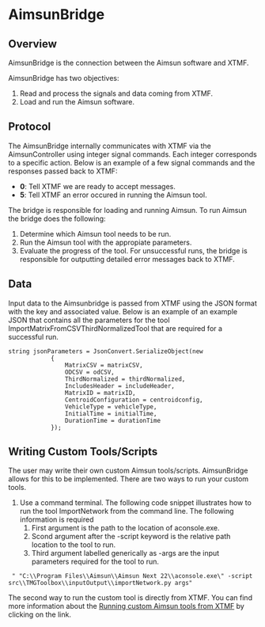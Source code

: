 # AimsunBridge

## Overview 

AimsunBridge is the connection between the Aimsun software and XTMF.

AimsunBridge has two objectives: 
1. Read and process the signals and data coming from XTMF.
1. Load and run the Aimsun software.

## Protocol

The AimsunBridge internally communicates with XTMF via the AimsunController 
using integer signal commands. Each integer corresponds to a specific action. 
Below is an example of a few signal commands and the responses passed back
to XTMF:
* **0**: Tell XTMF we are ready to accept messages.
* **5**: Tell XTMF an error occured in running the Aimsun tool.

The bridge is responsible for loading and running Aimsun. To run Aimsun
the bridge does the following:
1. Determine which Aimsun tool needs to be run.
1. Run the Aimsun tool with the appropiate parameters.
1. Evaluate the progress of the tool. For unsuccessful runs, the bridge is 
responsible for outputting detailed error messages back to XTMF.

## Data 

Input data to the Aimsunbridge is passed from XTMF using the JSON format 
with the key and associated value.  Below is an example of an example JSON
that contains all the parameters for the tool ImportMatrixFromCSVThirdNormalizedTool
that are required for a successful run. 

```
string jsonParameters = JsonConvert.SerializeObject(new
            {
                MatrixCSV = matrixCSV,
                ODCSV = odCSV,
                ThirdNormalized = thirdNormalized,
                IncludesHeader = includeHeader,
                MatrixID = matrixID,
                CentroidConfiguration = centroidconfig,
                VehicleType = vehicleType,
                InitialTime = initialTime,
                DurationTime = durationTime
            });
```

## Writing Custom Tools/Scripts 

The user may write their own custom Aimsun tools/scripts.
AimsunBridge allows for this to be implemented. There are two ways to run
your custom tools.
1. Use a command terminal. The following code snippet illustrates how to 
run the tool ImportNetwork from the command line. The following information
is required 
    1. First argument is the path to the location of aconsole.exe.
    1. Scond argument after the -script keyword is the relative path location to the tool to run.
    1. Third argument labelled generically as -args are the input parameters required for the tool to run. 

```
 " "C:\\Program Files\\Aimsun\\Aimsun Next 22\\aconsole.exe\" -script src\\TMGToolbox\\inputOutput\\importNetwork.py args"
```

The second way to run the custom tool is directly from XTMF.
You can find more information about the [Running  custom Aimsun tools from XTMF](AimsunController.md)
by clicking on the link.